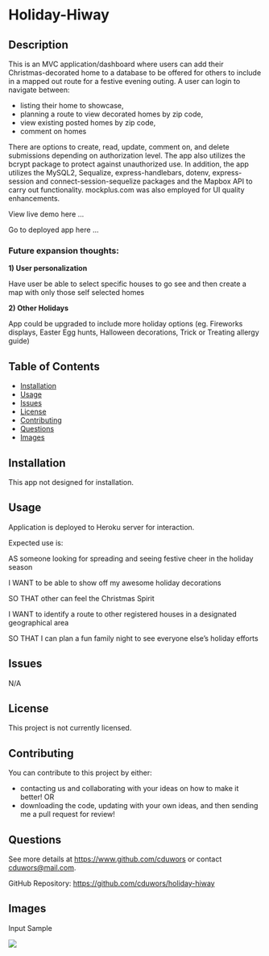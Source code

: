 # Holiday-Hiway

## Description

This is an MVC application/dashboard where users can add their Christmas-decorated home to a database to be offered for others to include in a mapped out route for a festive evening outing. A user can login to navigate between:

- listing their home to showcase,
- planning a route to view decorated homes by zip code,
- view existing posted homes by zip code,
- comment on homes

There are options to create, read, update, comment on, and delete submissions depending on authorization level. The app also utilizes the bcrypt package to protect against unauthorized use. In addition, the app utilizes the MySQL2, Sequalize, express-handlebars, dotenv, express-session and connect-session-sequelize packages and the Mapbox API to carry out functionality. mockplus.com was also employed for UI quality enhancements.

View live demo here ...

Go to deployed app here ...

### Future expansion thoughts:

**1) User personalization**

Have user be able to select specific houses to go see and then create a map with only those self selected homes

**2) Other Holidays**

App could be upgraded to include more holiday options (eg. Fireworks displays, Easter Egg hunts, Halloween decorations, Trick or Treating allergy guide)

## Table of Contents

- [Installation](#installation)
- [Usage](#usage)
- [Issues](#issues)
- [License](#license)
- [Contributing](#contributing)
- [Questions](#questions)
- [Images](#images)

## Installation

This app not designed for installation.

## Usage

Application is deployed to Heroku server for interaction.

Expected use is:

AS someone looking for spreading and seeing festive cheer in the holiday season

I WANT to be able to show off my awesome holiday decorations

SO THAT other can feel the Christmas Spirit

I WANT to identify a route to other registered houses in a designated geographical area

SO THAT I can plan a fun family night to see everyone else’s holiday efforts

## Issues

N/A

## License

This project is not currently licensed.

## Contributing

You can contribute to this project by either:

- contacting us and collaborating with your ideas on how to make it better! OR
- downloading the code, updating with your own ideas, and then sending me a pull request for review!

## Questions

See more details at https://www.github.com/cduwors or contact cduwors@mail.com.

GitHub Repository: https://github.com/cduwors/holiday-hiway

## Images

Input Sample

<img src= "./img/employee-tracker.png"/>
